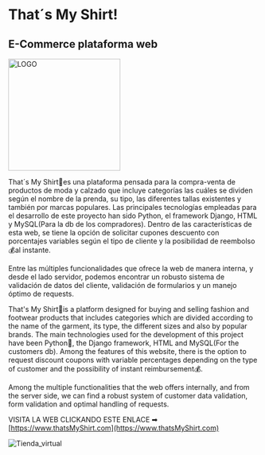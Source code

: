 # That´s My Shirt!
## E-Commerce plataforma web

<img width="225" alt="LOGO" src="https://github.com/user-attachments/assets/55456098-cfcc-449e-8beb-2317b7bea92e">

That´s My Shirt👕es una plataforma pensada para la compra-venta de productos de moda y calzado que incluye categorías las cuáles se dividen según el nombre de la prenda, su tipo, las diferentes tallas existentes y también por marcas populares.
Las principales tecnologías empleadas para el desarrollo de este proyecto han sido Python, el framework Django, HTML y MySQL(Para la db de los compradores).
Dentro de las características de esta web, se tiene la opción de solicitar cupones descuento con porcentajes variables según el tipo de cliente y la posibilidad de reembolso💰al instante.

Entre las múltiples funcionalidades que ofrece la web de manera interna, y desde el lado servidor, podemos encontrar un robusto sistema de validación de datos del cliente, validación de formularios y un manejo óptimo de requests.


That's My Shirt👕is a platform designed for buying and selling fashion and footwear products that includes categories which are divided according to the name of the garment, its type, the different sizes and also by popular brands. The main technologies used for the development of this project have been Python🐍, the Django framework, HTML and MySQL(For the customers db). Among the features of this website, there is the option to request discount coupons with variable percentages depending on the type of customer and the possibility of instant reimbursement💰.

Among the multiple functionalities that the web offers internally, and from the server side, we can find a robust system of customer data validation, form validation and optimal handling of requests.

VISITA LA WEB CLICKANDO ESTE ENLACE ➡ [https://www.thatsMyShirt.com](https://www.thatsMyShirt.com)

![Tienda_virtual](https://github.com/user-attachments/assets/1777a2cb-8128-4c12-a1e9-01656b5a0c43)

